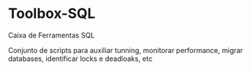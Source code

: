 # Toolbox-SQL
Caixa de Ferramentas SQL


Conjunto de scripts para auxiliar tunning, monitorar performance, migrar databases, identificar locks e deadloaks, etc
